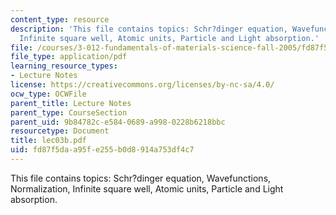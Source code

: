 ```yaml
---
content_type: resource
description: 'This file contains topics: Schr?dinger equation, Wavefunctions, Normalization,
  Infinite square well, Atomic units, Particle and Light absorption.'
file: /courses/3-012-fundamentals-of-materials-science-fall-2005/fd87f5daa95fe255b0d8914a753df4c7_lec03b.pdf
file_type: application/pdf
learning_resource_types:
- Lecture Notes
license: https://creativecommons.org/licenses/by-nc-sa/4.0/
ocw_type: OCWFile
parent_title: Lecture Notes
parent_type: CourseSection
parent_uid: 9b84782c-e584-0689-a998-0228b6218bbc
resourcetype: Document
title: lec03b.pdf
uid: fd87f5da-a95f-e255-b0d8-914a753df4c7
---
```

This file contains topics: Schr?dinger equation, Wavefunctions, Normalization, Infinite square well, Atomic units, Particle and Light absorption.